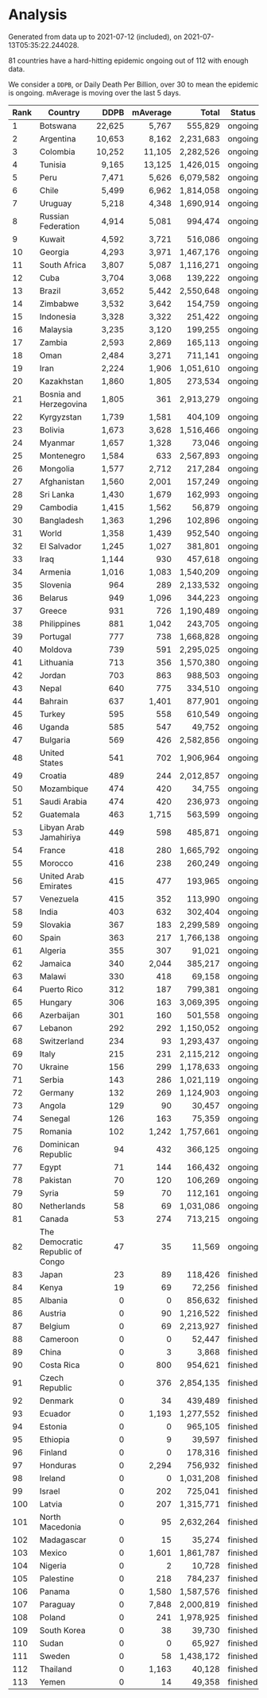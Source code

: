 
# Analysis

Generated from data up to 2021-07-12 (included), on 2021-07-13T05:35:22.244028.

81 countries have a hard-hitting epidemic ongoing out of 112 with enough data.

We consider a `DDPB`, or Daily Death Per Billion, over 30 to mean the epidemic is ongoing.
mAverage is moving over the last 5 days.


| Rank | Country | DDPB | mAverage | Total | Status |
|------|---------|-----:|---------:|------:|--------|
| 1 | Botswana | 22,625 | 5,767 | 555,829 | ongoing |
| 2 | Argentina | 10,653 | 8,162 | 2,231,683 | ongoing |
| 3 | Colombia | 10,252 | 11,105 | 2,282,526 | ongoing |
| 4 | Tunisia | 9,165 | 13,125 | 1,426,015 | ongoing |
| 5 | Peru | 7,471 | 5,626 | 6,079,582 | ongoing |
| 6 | Chile | 5,499 | 6,962 | 1,814,058 | ongoing |
| 7 | Uruguay | 5,218 | 4,348 | 1,690,914 | ongoing |
| 8 | Russian Federation | 4,914 | 5,081 | 994,474 | ongoing |
| 9 | Kuwait | 4,592 | 3,721 | 516,086 | ongoing |
| 10 | Georgia | 4,293 | 3,971 | 1,467,176 | ongoing |
| 11 | South Africa | 3,807 | 5,087 | 1,116,271 | ongoing |
| 12 | Cuba | 3,704 | 3,068 | 139,222 | ongoing |
| 13 | Brazil | 3,652 | 5,442 | 2,550,648 | ongoing |
| 14 | Zimbabwe | 3,532 | 3,642 | 154,759 | ongoing |
| 15 | Indonesia | 3,328 | 3,322 | 251,422 | ongoing |
| 16 | Malaysia | 3,235 | 3,120 | 199,255 | ongoing |
| 17 | Zambia | 2,593 | 2,869 | 165,113 | ongoing |
| 18 | Oman | 2,484 | 3,271 | 711,141 | ongoing |
| 19 | Iran | 2,224 | 1,906 | 1,051,610 | ongoing |
| 20 | Kazakhstan | 1,860 | 1,805 | 273,534 | ongoing |
| 21 | Bosnia and Herzegovina | 1,805 | 361 | 2,913,279 | ongoing |
| 22 | Kyrgyzstan | 1,739 | 1,581 | 404,109 | ongoing |
| 23 | Bolivia | 1,673 | 3,628 | 1,516,466 | ongoing |
| 24 | Myanmar | 1,657 | 1,328 | 73,046 | ongoing |
| 25 | Montenegro | 1,584 | 633 | 2,567,893 | ongoing |
| 26 | Mongolia | 1,577 | 2,712 | 217,284 | ongoing |
| 27 | Afghanistan | 1,560 | 2,001 | 157,249 | ongoing |
| 28 | Sri Lanka | 1,430 | 1,679 | 162,993 | ongoing |
| 29 | Cambodia | 1,415 | 1,562 | 56,879 | ongoing |
| 30 | Bangladesh | 1,363 | 1,296 | 102,896 | ongoing |
| 31 | World | 1,358 | 1,439 | 952,540 | ongoing |
| 32 | El Salvador | 1,245 | 1,027 | 381,801 | ongoing |
| 33 | Iraq | 1,144 | 930 | 457,618 | ongoing |
| 34 | Armenia | 1,016 | 1,083 | 1,540,209 | ongoing |
| 35 | Slovenia | 964 | 289 | 2,133,532 | ongoing |
| 36 | Belarus | 949 | 1,096 | 344,223 | ongoing |
| 37 | Greece | 931 | 726 | 1,190,489 | ongoing |
| 38 | Philippines | 881 | 1,042 | 243,705 | ongoing |
| 39 | Portugal | 777 | 738 | 1,668,828 | ongoing |
| 40 | Moldova | 739 | 591 | 2,295,025 | ongoing |
| 41 | Lithuania | 713 | 356 | 1,570,380 | ongoing |
| 42 | Jordan | 703 | 863 | 988,503 | ongoing |
| 43 | Nepal | 640 | 775 | 334,510 | ongoing |
| 44 | Bahrain | 637 | 1,401 | 877,901 | ongoing |
| 45 | Turkey | 595 | 558 | 610,549 | ongoing |
| 46 | Uganda | 585 | 547 | 49,752 | ongoing |
| 47 | Bulgaria | 569 | 426 | 2,582,856 | ongoing |
| 48 | United States | 541 | 702 | 1,906,964 | ongoing |
| 49 | Croatia | 489 | 244 | 2,012,857 | ongoing |
| 50 | Mozambique | 474 | 420 | 34,755 | ongoing |
| 51 | Saudi Arabia | 474 | 420 | 236,973 | ongoing |
| 52 | Guatemala | 463 | 1,715 | 563,599 | ongoing |
| 53 | Libyan Arab Jamahiriya | 449 | 598 | 485,871 | ongoing |
| 54 | France | 418 | 280 | 1,665,792 | ongoing |
| 55 | Morocco | 416 | 238 | 260,249 | ongoing |
| 56 | United Arab Emirates | 415 | 477 | 193,965 | ongoing |
| 57 | Venezuela | 415 | 352 | 113,990 | ongoing |
| 58 | India | 403 | 632 | 302,404 | ongoing |
| 59 | Slovakia | 367 | 183 | 2,299,589 | ongoing |
| 60 | Spain | 363 | 217 | 1,766,138 | ongoing |
| 61 | Algeria | 355 | 307 | 91,021 | ongoing |
| 62 | Jamaica | 340 | 2,044 | 385,217 | ongoing |
| 63 | Malawi | 330 | 418 | 69,158 | ongoing |
| 64 | Puerto Rico | 312 | 187 | 799,381 | ongoing |
| 65 | Hungary | 306 | 163 | 3,069,395 | ongoing |
| 66 | Azerbaijan | 301 | 160 | 501,558 | ongoing |
| 67 | Lebanon | 292 | 292 | 1,150,052 | ongoing |
| 68 | Switzerland | 234 | 93 | 1,293,437 | ongoing |
| 69 | Italy | 215 | 231 | 2,115,212 | ongoing |
| 70 | Ukraine | 156 | 299 | 1,178,633 | ongoing |
| 71 | Serbia | 143 | 286 | 1,021,119 | ongoing |
| 72 | Germany | 132 | 269 | 1,124,903 | ongoing |
| 73 | Angola | 129 | 90 | 30,457 | ongoing |
| 74 | Senegal | 126 | 163 | 75,359 | ongoing |
| 75 | Romania | 102 | 1,242 | 1,757,661 | ongoing |
| 76 | Dominican Republic | 94 | 432 | 366,125 | ongoing |
| 77 | Egypt | 71 | 144 | 166,432 | ongoing |
| 78 | Pakistan | 70 | 120 | 106,269 | ongoing |
| 79 | Syria | 59 | 70 | 112,161 | ongoing |
| 80 | Netherlands | 58 | 69 | 1,031,086 | ongoing |
| 81 | Canada | 53 | 274 | 713,215 | ongoing |
| 82 | The Democratic Republic of Congo | 47 | 35 | 11,569 | ongoing |
| 83 | Japan | 23 | 89 | 118,426 | finished |
| 84 | Kenya | 19 | 69 | 72,256 | finished |
| 85 | Albania | 0 | 0 | 856,632 | finished |
| 86 | Austria | 0 | 90 | 1,216,522 | finished |
| 87 | Belgium | 0 | 69 | 2,213,927 | finished |
| 88 | Cameroon | 0 | 0 | 52,447 | finished |
| 89 | China | 0 | 3 | 3,868 | finished |
| 90 | Costa Rica | 0 | 800 | 954,621 | finished |
| 91 | Czech Republic | 0 | 376 | 2,854,135 | finished |
| 92 | Denmark | 0 | 34 | 439,489 | finished |
| 93 | Ecuador | 0 | 1,193 | 1,277,552 | finished |
| 94 | Estonia | 0 | 0 | 965,105 | finished |
| 95 | Ethiopia | 0 | 9 | 39,597 | finished |
| 96 | Finland | 0 | 0 | 178,316 | finished |
| 97 | Honduras | 0 | 2,294 | 756,932 | finished |
| 98 | Ireland | 0 | 0 | 1,031,208 | finished |
| 99 | Israel | 0 | 202 | 725,041 | finished |
| 100 | Latvia | 0 | 207 | 1,315,771 | finished |
| 101 | North Macedonia | 0 | 95 | 2,632,264 | finished |
| 102 | Madagascar | 0 | 15 | 35,274 | finished |
| 103 | Mexico | 0 | 1,601 | 1,861,787 | finished |
| 104 | Nigeria | 0 | 2 | 10,728 | finished |
| 105 | Palestine | 0 | 218 | 784,237 | finished |
| 106 | Panama | 0 | 1,580 | 1,587,576 | finished |
| 107 | Paraguay | 0 | 7,848 | 2,000,819 | finished |
| 108 | Poland | 0 | 241 | 1,978,925 | finished |
| 109 | South Korea | 0 | 38 | 39,730 | finished |
| 110 | Sudan | 0 | 0 | 65,927 | finished |
| 111 | Sweden | 0 | 58 | 1,438,172 | finished |
| 112 | Thailand | 0 | 1,163 | 40,128 | finished |
| 113 | Yemen | 0 | 14 | 49,358 | finished |

